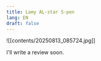 ```yaml
---
title: Lamy AL-star S-pen
lang: EN
draft: false
---
```


![[contents/20250813_085724.jpg]]

I'll write a review soon. 





